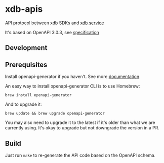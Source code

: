 # xdb-apis
API protocol between xdb SDKs and [xdb service](https://github.com/xdblab/xdb)

It's based on OpenAPI 3.0.3, see [specification](https://spec.openapis.org/oas/v3.0.3)

## Development

## Prerequisites

Install openapi-generator if you haven't. See more [documentation](https://openapi-generator.tech/docs/installation)

An easy way to install openapi-generator CLI is to use Homebrew:
```
brew install openapi-generator
```

And to upgrade it:
```
brew update && brew upgrade openapi-generator
```

You may also need to upgrade it to the latest if it's older than what we are currently using.
It's okay to upgrade but not downgrade the version in a PR.


## Build
Just run `make` to re-generate the API code based on the OpenAPI schema. 

